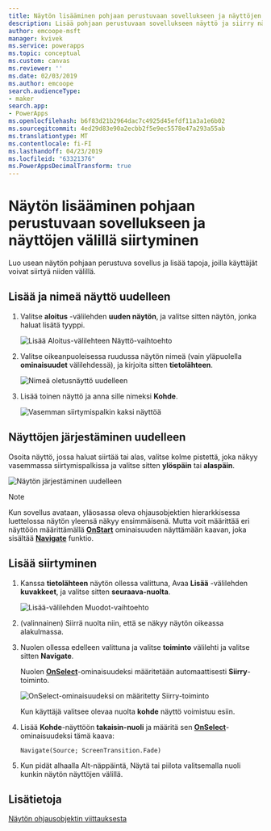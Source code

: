 ```yaml
---
title: Näytön lisääminen pohjaan perustuvaan sovellukseen ja näyttöjen välillä siirtyminen | Microsoft Docs
description: Lisää pohjaan perustuvaan sovellukseen näyttö ja siirry näytöstä toiseen eteen- ja taaksepäin osoittavilla nuolilla PowerAppsissa
author: emcoope-msft
manager: kvivek
ms.service: powerapps
ms.topic: conceptual
ms.custom: canvas
ms.reviewer: ''
ms.date: 02/03/2019
ms.author: emcoope
search.audienceType:
- maker
search.app:
- PowerApps
ms.openlocfilehash: b6f83d21b2964dac7c4925d45efdf11a3a1e6b02
ms.sourcegitcommit: 4ed29d83e90a2ecbb2f5e9ec5578e47a293a55ab
ms.translationtype: MT
ms.contentlocale: fi-FI
ms.lasthandoff: 04/23/2019
ms.locfileid: "63321376"
ms.PowerAppsDecimalTransform: true
---
```

# <a name="add-a-screen-to-a-canvas-app-and-navigate-between-screens"></a>Näytön lisääminen pohjaan perustuvaan sovellukseen ja näyttöjen välillä siirtyminen

Luo usean näytön pohjaan perustuva sovellus ja lisää tapoja, joilla käyttäjät voivat siirtyä niiden välillä.

## <a name="add-and-rename-a-screen"></a>Lisää ja nimeä näyttö uudelleen

1. Valitse **aloitus** -välilehden **uuden näytön**, ja valitse sitten näytön, jonka haluat lisätä tyyppi.

    ![Lisää Aloitus-välilehteen Näyttö-vaihtoehto](./media/add-screen-context-variables/add-screen.png)

2. Valitse oikeanpuoleisessa ruudussa näytön nimeä (vain yläpuolella **ominaisuudet** välilehdessä), ja kirjoita sitten **tietolähteen**.

    ![Nimeä oletusnäyttö uudelleen](./media/add-screen-context-variables/name-source-screen.png)

3. Lisää toinen näyttö ja anna sille nimeksi **Kohde**.

    ![Vasemman siirtymispalkin kaksi näyttöä](./media/add-screen-context-variables/two-screens-in-nav.png)

## <a name="reorder-screens"></a>Näyttöjen järjestäminen uudelleen

Osoita näyttö, jossa haluat siirtää tai alas, valitse kolme pistettä, joka näkyy vasemmassa siirtymispalkissa ja valitse sitten **ylöspäin** tai **alaspäin**.

![Näytön järjestäminen uudelleen](./media/add-screen-context-variables/reorder-screen.png)

> [!NOTE]
> Kun sovellus avataan, yläosassa oleva ohjausobjektien hierarkkisessa luettelossa näytön yleensä näkyy ensimmäisenä. Mutta voit määrittää eri näyttöön määrittämällä **[OnStart](controls/control-screen.md)** ominaisuuden näyttämään kaavan, joka sisältää **[Navigate](functions/function-navigate.md)** funktio.

## <a name="add-navigation"></a>Lisää siirtyminen

1. Kanssa **tietolähteen** näytön ollessa valittuna, Avaa **Lisää** -välilehden **kuvakkeet**, ja valitse sitten **seuraava-nuolta**.  

    ![Lisää-välilehden Muodot-vaihtoehto](./media/add-screen-context-variables/add-next-arrow.png)

2. (valinnainen) Siirrä nuolta niin, että se näkyy näytön oikeassa alakulmassa.

3. Nuolen ollessa edelleen valittuna ja valitse **toiminto** välilehti ja valitse sitten **Navigate**.

    Nuolen **[OnSelect](controls/properties-core.md)**-ominaisuudeksi määritetään automaattisesti **Siirry**-toiminto.

    ![OnSelect-ominaisuudeksi on määritetty Siirry-toiminto](./media/add-screen-context-variables/onselect-default.png)

    Kun käyttäjä valitsee olevaa nuolta **kohde** näyttö voimistuu esiin.

4. Lisää **Kohde**-näyttöön **takaisin-nuoli** ja määritä sen **[OnSelect](controls/properties-core.md)**-ominaisuudeksi tämä kaava:

    `Navigate(Source; ScreenTransition.Fade)`

5. Kun pidät alhaalla Alt-näppäintä, Näytä tai piilota valitsemalla nuoli kunkin näytön näyttöjen välillä.

## <a name="more-information"></a>Lisätietoja

[Näytön ohjausobjektin viittauksesta](controls/control-screen.md)